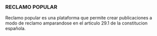 ### RECLAMO POPULAR
Reclamo popular es una plataforma que permite crear publicaciones a modo de reclamo amparandose en el articulo 29.1 de la constitucion española.

